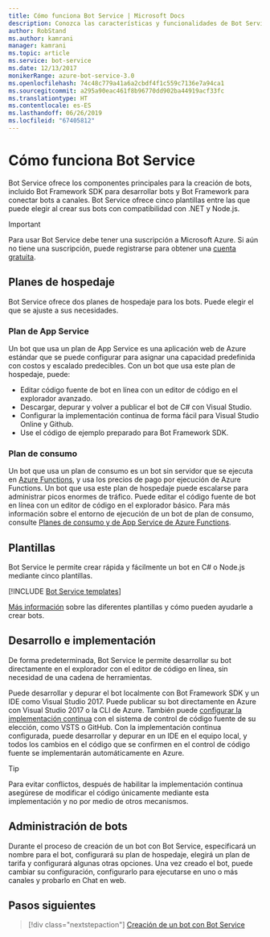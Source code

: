 ```yaml
---
title: Cómo funciona Bot Service | Microsoft Docs
description: Conozca las características y funcionalidades de Bot Service.
author: RobStand
ms.author: kamrani
manager: kamrani
ms.topic: article
ms.service: bot-service
ms.date: 12/13/2017
monikerRange: azure-bot-service-3.0
ms.openlocfilehash: 74c48c779a41a6a2cbdf4f1c559c7136e7a94ca1
ms.sourcegitcommit: a295a90eac461f8b96770dd902ba44919acf33fc
ms.translationtype: HT
ms.contentlocale: es-ES
ms.lasthandoff: 06/26/2019
ms.locfileid: "67405812"
---
```

# <a name="how-bot-service-works"></a>Cómo funciona Bot Service

Bot Service ofrece los componentes principales para la creación de bots, incluido Bot Framework SDK para desarrollar bots y Bot Framework para conectar bots a canales. Bot Service ofrece cinco plantillas entre las que puede elegir al crear sus bots con compatibilidad con .NET y Node.js.

> [!IMPORTANT]
> Para usar Bot Service debe tener una suscripción a Microsoft Azure. Si aún no tiene una suscripción, puede registrarse para obtener una <a href="https://azure.microsoft.com/free/" target="_blank">cuenta gratuita</a>.

## <a name="hosting-plans"></a>Planes de hospedaje
Bot Service ofrece dos planes de hospedaje para los bots. Puede elegir el que se ajuste a sus necesidades.

### <a name="app-service-plan"></a>Plan de App Service

Un bot que usa un plan de App Service es una aplicación web de Azure estándar que se puede configurar para asignar una capacidad predefinida con costos y escalado predecibles. Con un bot que usa este plan de hospedaje, puede:

* Editar código fuente de bot en línea con un editor de código en el explorador avanzado.
* Descargar, depurar y volver a publicar el bot de C# con Visual Studio.
* Configurar la implementación continua de forma fácil para Visual Studio Online y Github.
* Use el código de ejemplo preparado para Bot Framework SDK.

### <a name="consumption-plan"></a>Plan de consumo
Un bot que usa un plan de consumo es un bot sin servidor que se ejecuta en <a href="http://go.microsoft.com/fwlink/?linkID=747839" target="_blank">Azure Functions</a>, y usa los precios de pago por ejecución de Azure Functions. Un bot que usa este plan de hospedaje puede escalarse para administrar picos enormes de tráfico. Puede editar el código fuente de bot en línea con un editor de código en el explorador básico. Para más información sobre el entorno de ejecución de un bot de plan de consumo, consulte <a target='_blank' href='/azure/azure-functions/functions-scale'>Planes de consumo y de App Service de Azure Functions</a>.

## <a name="templates"></a>Plantillas

Bot Service le permite crear rápida y fácilmente un bot en C# o Node.js mediante cinco plantillas.

[!INCLUDE [Bot Service templates](~/includes/snippet-abs-templates.md)]

[Más información](bot-service-concept-templates.md) sobre las diferentes plantillas y cómo pueden ayudarle a crear bots.

## <a name="develop-and-deploy"></a>Desarrollo e implementación

De forma predeterminada, Bot Service le permite desarrollar su bot directamente en el explorador con el editor de código en línea, sin necesidad de una cadena de herramientas. 

Puede desarrollar y depurar el bot localmente con Bot Framework SDK y un IDE como Visual Studio 2017. Puede publicar su bot directamente en Azure con Visual Studio 2017 o la CLI de Azure. También puede [configurar la implementación continua](bot-service-continuous-deployment.md) con el sistema de control de código fuente de su elección, como VSTS o GitHub. Con la implementación continua configurada, puede desarrollar y depurar en un IDE en el equipo local, y todos los cambios en el código que se confirmen en el control de código fuente se implementarán automáticamente en Azure.  

> [!TIP]
> Para evitar conflictos, después de habilitar la implementación continua asegúrese de modificar el código únicamente mediante esta implementación y no por medio de otros mecanismos.

## <a name="manage-your-bot"></a>Administración de bots 

Durante el proceso de creación de un bot con Bot Service, especificará un nombre para el bot, configurará su plan de hospedaje, elegirá un plan de tarifa y configurará algunas otras opciones. Una vez creado el bot, puede cambiar su configuración, configurarlo para ejecutarse en uno o más canales y probarlo en Chat en web. 

## <a name="next-steps"></a>Pasos siguientes

> [!div class="nextstepaction"]
> [Creación de un bot con Bot Service](bot-service-quickstart.md)